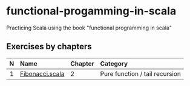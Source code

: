 # functional-progamming-in-scala
Practicing Scala using the book "functional programming in scala"


## Exercises by chapters

| N| Name | Chapter |  Category |
| :-------------: |:-------------|:-------------|:-------------|
| 1 |[Fibonacci.scala](src/main/scala/org/fouda/ch2/Fibonacci.scala)|2|Pure function / tail recursion|